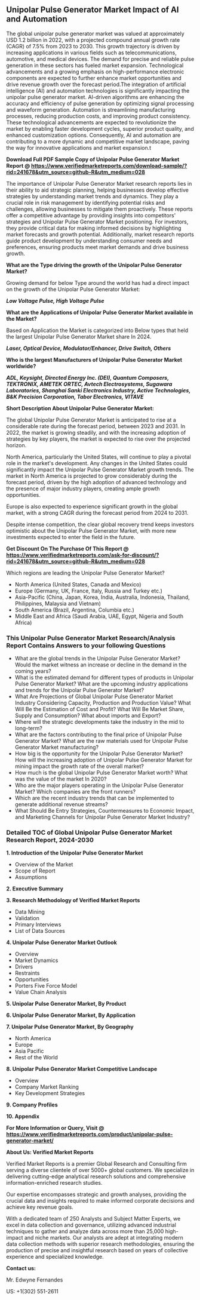 <h2>Unipolar Pulse Generator Market Impact of AI and Automation</h2>The global unipolar pulse generator market was valued at approximately USD 1.2 billion in 2022, with a projected compound annual growth rate (CAGR) of 7.5% from 2023 to 2030. This growth trajectory is driven by increasing applications in various fields such as telecommunications, automotive, and medical devices. The demand for precise and reliable pulse generation in these sectors has fueled market expansion. Technological advancements and a growing emphasis on high-performance electronic components are expected to further enhance market opportunities and drive revenue growth over the forecast period.The integration of artificial intelligence (AI) and automation technologies is significantly impacting the unipolar pulse generator market. AI-driven algorithms are enhancing the accuracy and efficiency of pulse generation by optimizing signal processing and waveform generation. Automation is streamlining manufacturing processes, reducing production costs, and improving product consistency. These technological advancements are expected to revolutionize the market by enabling faster development cycles, superior product quality, and enhanced customization options. Consequently, AI and automation are contributing to a more dynamic and competitive market landscape, paving the way for innovative applications and market expansion.t</p><p id="" class=""><strong>Download Full PDF Sample Copy of Unipolar Pulse Generator Market Report @ <a href="https://www.verifiedmarketreports.com/download-sample/?rid=241678&utm_source=github-R&utm_medium=028" target="_blank">https://www.verifiedmarketreports.com/download-sample/?rid=241678&utm_source=github-R&utm_medium=028</a></strong></p><p>The importance of&nbsp;Unipolar Pulse Generator Market research reports lies in their ability to aid strategic planning, helping businesses develop effective strategies by understanding market trends and dynamics. They play a crucial role in risk management by identifying potential risks and challenges, allowing businesses to mitigate them proactively. These reports offer a competitive advantage by providing insights into competitors' strategies and Unipolar Pulse Generator Market positioning. For investors, they provide critical data for making informed decisions by highlighting market forecasts and growth potential. Additionally, market research reports guide product development by understanding consumer needs and preferences, ensuring products meet market demands and drive business growth.</p><p><strong>What are the&nbsp;Type driving the growth of the Unipolar Pulse Generator Market?</strong></p><p id="" class="">Growing demand for below Type around the world has had a direct impact on the growth of the Unipolar Pulse Generator Market:</p><em><strong>Low Voltage Pulse, High Voltage Pulse</strong></em></p><strong>What are the&nbsp;Applications&nbsp;of Unipolar Pulse Generator Market available in the Market?</strong></p><p id="" class="">Based on Application the Market is categorized into Below types that held the largest Unipolar Pulse Generator Market share In 2024.</p><em><strong>Laser, Optical Device, Modulator/Enhancer, Drive Switch, Others</strong></em></p><strong>Who is the largest Manufacturers of Unipolar Pulse Generator Market worldwide?</strong></p><p><em><strong>ADL, Keysight, Directed Energy Inc. (DEI), Quantum Composers, TEKTRONIX, AMETEK ORTEC, Avtech Electrosystems, Sugawara Laboratories, Shanghai Sanki Electronics Industry, Active Technologies, B&K Precision Corporation, Tabor Electronics, VITAVE</strong></em></p><p id="" class=""><strong>Short Description About Unipolar Pulse Generator Market:</strong></p><p>The global Unipolar Pulse Generator Market is anticipated to rise at a considerable rate during the forecast period, between 2023 and 2031. In 2022, the market is growing steadily, and with the increasing adoption of strategies by key players, the market is expected to rise over the projected horizon.</p><p>North America, particularly the United States, will continue to play a pivotal role in the market's development. Any changes in the United States could significantly impact the Unipolar Pulse Generator Market growth trends. The market in North America is projected to grow considerably during the forecast period, driven by the high adoption of advanced technology and the presence of major industry players, creating ample growth opportunities.</p><p>Europe is also expected to experience significant growth in the global market, with a strong CAGR during the forecast period from 2024 to 2031.</p><p>Despite intense competition, the clear global recovery trend keeps investors optimistic about the Unipolar Pulse Generator Market, with more new investments expected to enter the field in the future.</p><p id="" class=""><strong>Get Discount On The Purchase Of This Report @ <a href="https://www.verifiedmarketreports.com/ask-for-discount/?rid=241678&utm_source=github-R&utm_medium=028" target="_blank">https://www.verifiedmarketreports.com/ask-for-discount/?rid=241678&utm_source=github-R&utm_medium=028</a></strong></p>Which regions are leading the Unipolar Pulse Generator Market?</p><ul><li>North America (United States, Canada and Mexico)</li><li>Europe (Germany, UK, France, Italy, Russia and Turkey etc.)</li><li>Asia-Pacific (China, Japan, Korea, India, Australia, Indonesia, Thailand, Philippines, Malaysia and Vietnam)</li><li>South America (Brazil, Argentina, Columbia etc.)</li><li>Middle East and Africa (Saudi Arabia, UAE, Egypt, Nigeria and South Africa)</li></ul><h3 id="" class="">This Unipolar Pulse Generator Market Research/Analysis Report Contains Answers to your following Questions</h3><ul><li>What are the global trends in the Unipolar Pulse Generator Market? Would the market witness an increase or decline in the demand in the coming years?</li><li>What is the estimated demand for different types of products in Unipolar Pulse Generator Market? What are the upcoming industry applications and trends for the Unipolar Pulse Generator Market?</li><li>What Are Projections of Global Unipolar Pulse Generator Market Industry Considering Capacity, Production and Production Value? What Will Be the Estimation of Cost and Profit? What Will Be Market Share, Supply and Consumption? What about imports and Export?</li><li>Where will the strategic developments take the industry in the mid to long-term?</li><li>What are the factors contributing to the final price of Unipolar Pulse Generator Market? What are the raw materials used for Unipolar Pulse Generator Market manufacturing?</li><li>How big is the opportunity for the Unipolar Pulse Generator Market? How will the increasing adoption of Unipolar Pulse Generator Market for mining impact the growth rate of the overall market?</li><li>How much is the global Unipolar Pulse Generator Market worth? What was the value of the market In 2020?</li><li>Who are the major players operating in the Unipolar Pulse Generator Market? Which companies are the front runners?</li><li>Which are the recent industry trends that can be implemented to generate additional revenue streams?</li><li>What Should Be Entry Strategies, Countermeasures to Economic Impact, and Marketing Channels for Unipolar Pulse Generator Market Industry?</li></ul><h3 id="" class="">Detailed TOC of Global Unipolar Pulse Generator Market Research Report, 2024-2030</h3><p id="" class=""><strong>1. Introduction of the Unipolar Pulse Generator Market</strong></p><ul><li>Overview of the Market</li><li>Scope of Report</li><li>Assumptions</li></ul><p id="" class=""><strong>2. Executive Summary</strong></p><p id="" class=""><strong>3. Research Methodology of Verified Market Reports</strong></p><ul><li>Data Mining</li><li>Validation</li><li>Primary Interviews</li><li>List of Data Sources</li></ul><p id="" class=""><strong>4. Unipolar Pulse Generator Market Outlook</strong></p><ul><li>Overview</li><li>Market Dynamics</li><li>Drivers</li><li>Restraints</li><li>Opportunities</li><li>Porters Five Force Model</li><li>Value Chain Analysis</li></ul><p id="" class=""><strong>5. Unipolar Pulse Generator Market, By Product</strong></p><p id="" class=""><strong>6. Unipolar Pulse Generator Market, By Application</strong></p><p id="" class=""><strong>7. Unipolar Pulse Generator Market, By Geography</strong></p><ul><li>North America</li><li>Europe</li><li>Asia Pacific</li><li>Rest of the World</li></ul><p id="" class=""><strong>8. Unipolar Pulse Generator Market Competitive Landscape</strong></p><ul><li>Overview</li><li>Company Market Ranking</li><li>Key Development Strategies</li></ul><p id="" class=""><strong>9. Company Profiles</strong></p><p id="" class=""><strong>10. Appendix</strong></p><p id="" class=""><strong>For More Information or Query, Visit @ <a href="https://www.verifiedmarketreports.com/product/unipolar-pulse-generator-market/" target="_blank">https://www.verifiedmarketreports.com/product/unipolar-pulse-generator-market/</a></strong></p><p id="" class=""><strong>About Us: Verified Market Reports</strong></p><p id="" class="">Verified Market Reports is a premier Global Research and Consulting firm serving a diverse clientele of over 5000+ global customers. We specialize in delivering cutting-edge analytical research solutions and comprehensive information-enriched research studies.</p><p id="" class="">Our expertise encompasses strategic and growth analyses, providing the crucial data and insights required to make informed corporate decisions and achieve key revenue goals.</p><p id="" class="">With a dedicated team of 250 Analysts and Subject Matter Experts, we excel in data collection and governance, utilizing advanced industrial techniques to gather and analyze data across more than 25,000 high-impact and niche markets. Our analysts are adept at integrating modern data collection methods with superior research methodologies, ensuring the production of precise and insightful research based on years of collective experience and specialized knowledge.</p><p id="" class=""><strong>Contact us:</strong></p><p id="" class="">Mr. Edwyne Fernandes</p><p id="" class="">US: +1(302) 551-2611</p>